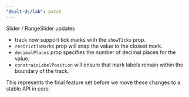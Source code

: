```yaml
---
"@salt-ds/lab": patch
---
```


Slider / RangeSlider updates

- track now support tick marks with the `showTicks` prop.
- `restrictToMarks` prop will snap the value to the closest mark.
- `decimalPlaces` prop specifies the number of decimal places for the value.
- `constrainLabelPosition` will ensure that mark labels remain within the boundary of the track.

This represents the final feature set before we move these changes to a stable API in core.
